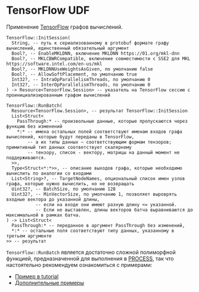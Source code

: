 # TensorFlow UDF
Применение [TensorFlow](https://www.tensorflow.org) графов вычислений.
``` yql
TensorFlow::InitSession(
  String, -- путь к сериализованному в protobuf формате графу вычислений, единственный обязательный аргумент
  Bool?, -- EnableMKLDNN, включение MKLDNN https://01.org/mkl-dnn
  Bool?, -- MKLCBWRCompatible, включение совместимости с SSE2 для MKL https://software.intel.com/en-us/mkl
  Bool?, -- MKLDNNUseWeightsAsGiven, по умолчанию false
  Bool?, -- AllowSoftPlacement, по умолчанию true
  Int32?, -- IntraOpParallelismThreads, по умолчанию 0
  Int32?, -- InterOpParallelismThreads, по умолчанию 0
) -> Resource<TensorFlow.Session> -- указатель на TensorFlow сессию с проинициализированным графом вычислений

TensorFlow::RunBatch(
  Resource<TensorFlow.Session>, -- результат TensorFlow::InitSession
  List<Struct<
    PassThrough:* -- произвольные данные, которые пропускаются через функцию без изменений
    *:* -- имена остальных полей соответствуют именам входов графа вычислений, которые будут переданы в TensorFlow,
        -- а их типы данных — соответствующим формам тензоров; примитивный тип данных соответствует скалярному
        -- тензору, список - вектору, матрицы на данный момент не поддерживаются.
  >>,
  Type<Struct<*:*>>, -- описание выходов графа, которые необходимо вычислить по аналогии со входами
  List<String>?, -- TargetNodeNames, опциональный список имен узлов графа, которые нужно вычислить, но не возвращать
  Uint32?, -- BatchSize, по умолчанию 128
  Uint32?, -- MinVectorSize, по умолчанию 1, позволяет выроврять входные вектора до указанной длины,
           -- если на входе они имеют разную длину <= указанной.
           -- Если не выставлен, длины векторов батча выравниваются до максимальной в рамках батча.
) -> List<Struct<
  PassThrough:* -- переданное в аргумент PassThrough без изменений,
  *:* -- остальные поля соответствуют типу данных, указанному в третьем аргументе
>> -- результат
```

`TensorFlow::RunBatch` является достаточно сложной полиморфной функцией, предназначенной для выполнения в [PROCESS](../../syntax/process.md), так что настоятельно рекомендуем ознакомиться с примерами:

* [Пример в tutorial]({{yql.link}}/Tutorial/yt_25_TensorFlow)
* [Дополнительные примеры]({{source-root}}/yql/udfs/ml/tensorflow/test/cases/)
